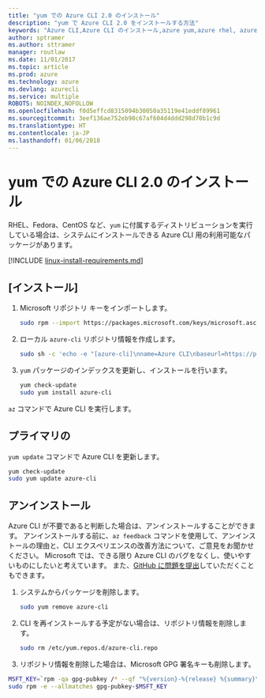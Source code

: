 ```yaml
---
title: "yum での Azure CLI 2.0 のインストール"
description: "yum で Azure CLI 2.0 をインストールする方法"
keywords: "Azure CLI,Azure CLI のインストール,azure yum,azure rhel, azure fedora, azure centos"
author: sptramer
ms.author: sttramer
manager: routlaw
ms.date: 11/01/2017
ms.topic: article
ms.prod: azure
ms.technology: azure
ms.devlang: azurecli
ms.service: multiple
ROBOTS: NOINDEX,NOFOLLOW
ms.openlocfilehash: f0d5effcd8315094b30050a35119e41eddf89961
ms.sourcegitcommit: 3eef136ae752eb90c67af604d4ddd298d70b1c9d
ms.translationtype: HT
ms.contentlocale: ja-JP
ms.lasthandoff: 01/06/2018
---
```

# <a name="install-azure-cli-20-with-yum"></a>yum での Azure CLI 2.0 のインストール

RHEL、Fedora、CentOS など、`yum` に付属するディストリビューションを実行している場合は、システムにインストールできる Azure CLI 用の利用可能なパッケージがあります。

[!INCLUDE [linux-install-requirements.md](includes/linux-install-requirements.md)]

## <a name="install"></a>[インストール]

1. Microsoft リポジトリ キーをインポートします。

   ```bash
   sudo rpm --import https://packages.microsoft.com/keys/microsoft.asc
   ```

2. ローカル `azure-cli` リポジトリ情報を作成します。

   ```bash
   sudo sh -c 'echo -e "[azure-cli]\nname=Azure CLI\nbaseurl=https://packages.microsoft.com/yumrepos/azure-cli\nenabled=1\ngpgcheck=1\ngpgkey=https://packages.microsoft.com/keys/microsoft.asc" > /etc/yum.repos.d/azure-cli.repo'
   ```

3. `yum` パッケージのインデックスを更新し、インストールを行います。

   ```bash
   yum check-update
   sudo yum install azure-cli
   ```

`az` コマンドで Azure CLI を実行します。

## <a name="update"></a>プライマリの

`yum update` コマンドで Azure CLI を更新します。

```bash
yum check-update
sudo yum update azure-cli
```

## <a name="uninstall"></a>アンインストール

Azure CLI が不要であると判断した場合は、アンインストールすることができます。 アンインストールする前に、`az feedback` コマンドを使用して、アンインストールの理由と、CLI エクスペリエンスの改善方法について、ご意見をお聞かせください。 Microsoft では、できる限り Azure CLI のバグをなくし、使いやすいものにしたいと考えています。 また、[GitHub に問題を提出](https://github.com/Azure/azure-cli/issues)していただくこともできます。

1. システムからパッケージを削除します。

   ```bash
   sudo yum remove azure-cli
   ```

2. CLI を再インストールする予定がない場合は、リポジトリ情報を削除します。

   ```bash
   sudo rm /etc/yum.repos.d/azure-cli.repo
   ```

3. リポジトリ情報を削除した場合は、Microsoft GPG 署名キーも削除します。

  ```bash
  MSFT_KEY=`rpm -qa gpg-pubkey /* --qf "%{version}-%{release} %{summary}\n" | grep Microsoft | awk '{print $1}'`
  sudo rpm -e --allmatches gpg-pubkey-$MSFT_KEY
  ```

